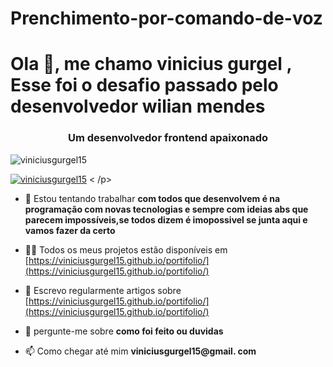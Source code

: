 # Prenchimento-por-comando-de-voz
<h1 aligncenter">Ola 👋, me chamo vinicius gurgel , Esse foi o desafio passado pelo desenvolvedor wilian mendes</h1>
<h3 align="center">Um desenvolvedor frontend apaixonado</h3>

<p align="left"> <img src="https: //komarev.com/ghpvc/?username=viniciusgurgel15&label=Profile%20views&color=0e75b6&style=flat" alt="viniciusgurgel15" /> </p>

<p align="left"> <a href="https://github .com/ryo-ma/github-profile-trophy"><img src="https://github-profile-trophy.vercel.app/?username=viniciusgurgel15" alt="viniciusgurgel15" /></a> < /p>

- 👯 Estou tentando trabalhar **com todos que desenvolvem é na programação com novas tecnologias e sempre com ideias abs que parecem impossíveis,se todos dizem é imopossivel se junta aqui e vamos fazer da certo**

- 👨‍💻 Todos os meus projetos estão disponíveis em [https://viniciusgurgel15.github.io/portifolio/](https://viniciusgurgel15.github.io/portifolio/)

- 📝 Escrevo regularmente artigos sobre [https://viniciusgurgel15.github.io/portifolio/](https://viniciusgurgel15.github.io/portifolio/)

- 💬 pergunte-me sobre **como foi feito ou duvidas**

- 📫 Como chegar até mim **viniciusgurgel15@gmail. com**

